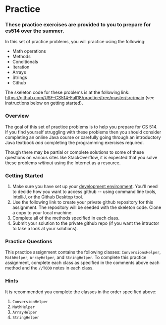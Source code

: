 Practice
========

### These practice exercises are provided to you to prepare for cs514 over the summer.

In this set of practice problems, you will practice using the following:

- Math operations
- Methods
- Conditionals
- Iteration
- Arrays
- Strings
- Github

The skeleton code for these problems is at the following link: https://github.com/USF-CS514-Fall18/practice/tree/master/src/main
(see instructions below on getting started).

### Overview

The goal of this set of practice problems is to help you prepare for CS 514. If you find yourself struggling with these problems then you should consider completing an online Java course or carefully going through an introductory Java textbook *and* completing the programming exercises required.

Though there may be partial or complete solutions to some of these questions on various sites like StackOverflow, it is expected that you solve these problems *without* using the Internet as a resource. 

### Getting Started

1. Make sure you have set up your [development environment](https://github.com/USF-CS514-Fall18/devEnvironment.md). You'll need to decide how you want to access github -- using command line tools, IntelliJ, or the Github Desktop tool.
2. Use the following link to create your private github repository for this assignment. 
The repository will be seeded with the skeleton code. Clone a copy to your local machine.
3. Complete all of the methods specified in each class. 
4. Submit your solution to the private github repo (if you want the intructor to take a look at your solutions).

### Practice Questions

This practice assignment contains the following classes: `ConversionsHelper`, `MathHelper`, `ArrayHelper`, and `StringHelper`. 
To complete this practice assignment, complete each class as specified in the comments above each method and the `//TODO` notes in each class. 


### Hints

It is recommended you complete the classes in the order specified above:

1. `ConversionHelper`
2. `MathHelper`
3. `ArrayHelper`
4. `StringHelper`
